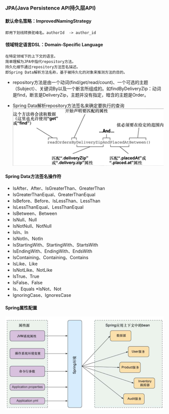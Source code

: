 ### JPA(Java Persistence API持久层API)

#### 默认命名策略：ImprovedNamingStrategy

    即用下划线转换驼峰名。authorId  -> author_id

#### 领域特定语言DSL：Domain-Specific Language

    在特定领域下的上下文的语言。
    简单理解为JPA中指代repository方法。
    持久化细节通过repository方法签名描述。
    即Spring Data解析方法名称，基于被持久化的对象来推测方法的目的。
* repository方法是由一个动词(find/get/read/count)、一个可选的主题（Subject）、关键词By以及一个断言所组成的。如findByDeliveryZip：动词是find，断言是DeliveryZip，主题并没有指定，暗含的主题是Order。

* Spring Data解析repository方法签名来确定要执行的查询
![RepositoryAnalyse.png](spring/RepositoryAnalyse.png)
  
#### Spring Data方法签名操作符

* IsAfter、After、IsGreaterThan、GreaterThan
* IsGreaterThanEqual、GreaterThanEqual
* IsBefore、Before、IsLessThan、LessThan
* IsLessThanEqual、LessThanEqual
* IsBetween、Between
* IsNull、Null
* IsNotNull、NotNull
* IsIn、In
* IsNotIn、NotIn
* IsStartingWith、StartingWith、StartsWith
* IsEndingWith、EndingWith、EndsWith
* IsContaining、Containing、Contains
* IsLike、Like
* IsNotLike、NotLike
* IsTrue、True
* IsFalse、False
* Is、Equals
*IsNot、Not
* IgnoringCase、IgnoresCase

#### Spring属性配置

![SpringConfiguration.png](spring/SpringConfiguration.png)